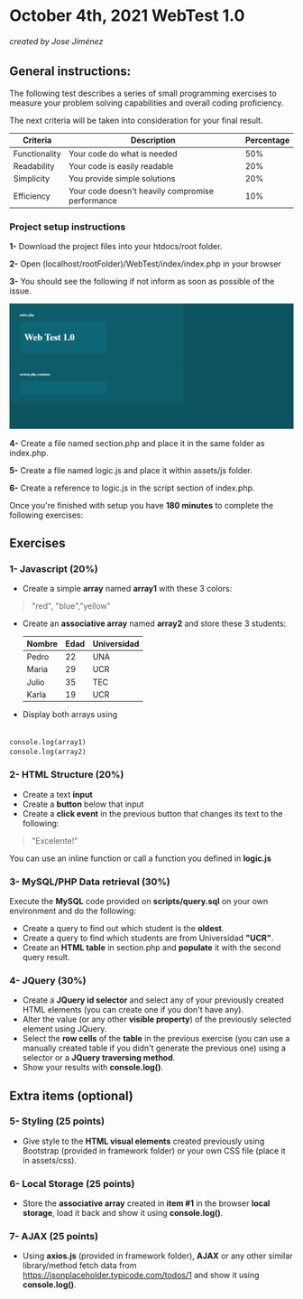 # October 4th, 2021 WebTest 1.0
###### created by Jose Jiménez

## General instructions:


The following test describes a series of small
programming exercises to measure your problem
solving capabilities and overall
coding proficiency.

The next criteria will be
taken into consideration for your final result.

Criteria | Description | Percentage
------------ | ------------- | ------------- 
Functionality | Your code do what is needed |50% 
Readability | Your code is easily readable | 20%
Simplicity | You provide simple solutions | 20%
Efficiency | Your code doesn't heavily compromise performance |10% 

### Project setup instructions
**1-** Download the project files into your
htdocs/root folder.

**2-** Open (localhost/rootFolder)/WebTest/index/index.php in your browser

**3-** You should see the following if not inform as soon as possible of the issue.

![index](assets/img/index.PNG)

**4-** Create a file named section.php and place it in the same folder as index.php.

**5-** Create a file named logic.js and place it within assets/js folder.

**6-** Create a reference to logic.js in the script section of index.php.

Once you're finished with setup you have **180 minutes** to complete the following exercises: 


## Exercises

### 1- Javascript (20%)

- Create a simple **array** named **array1** with these 3 colors:


>"red", "blue","yellow"
  

- Create an **associative array** named **array2** and store
these 3 students:

  Nombre | Edad | Universidad
    ------------ | ------------- | ------------- 
  Pedro | 22 | UNA
  Maria | 29 | UCR
  Julio | 35 | TEC
  Karla | 19 | UCR
  
- Display both arrays using
  
<code> 
console.log(array1)
console.log(array2)
</code>


### 2- HTML Structure (20%)

- Create a text **input**
- Create a **button** below that input
- Create a **click event** in the previous button that changes its text to the following:
>"Excelente!"

You can use an inline function or call a function you defined in **logic.js**

### 3- MySQL/PHP Data retrieval (30%)
 Execute the **MySQL** code provided on **scripts/query.sql** on your own environment and do the following:
- Create a query to find out which student is the **oldest**.
- Create a query to find which students are from Universidad **"UCR"**.
- Create an **HTML table** in section.php and **populate** it with the second query result.
### 4- JQuery (30%)

- Create a **JQuery id selector** and select any of your previously created HTML elements (you can create one if you don't have any).
- Alter the value (or any other **visible property**) of the previously selected element using JQuery.
- Select the **row cells** of the **table** in the previous exercise (you can use a manually created table if you didn't generate the previous one) using a selector or a **JQuery traversing method**.
- Show your results with **console.log()**.

## Extra items (optional)

### 5- Styling (25 points)
- Give style to the **HTML visual elements** created previously using Bootstrap (provided in framework folder)
  or your own CSS file (place it in assets/css).

### 6- Local Storage (25 points)
- Store the **associative array** created in **item #1** in the browser **local storage**, load it back and show it using **console.log()**.


### 7-  AJAX (25 points)
- Using **axios.js** (provided in framework folder), **AJAX** or any other similar library/method fetch
data from <https://jsonplaceholder.typicode.com/todos/1> and show it using **console.log()**.